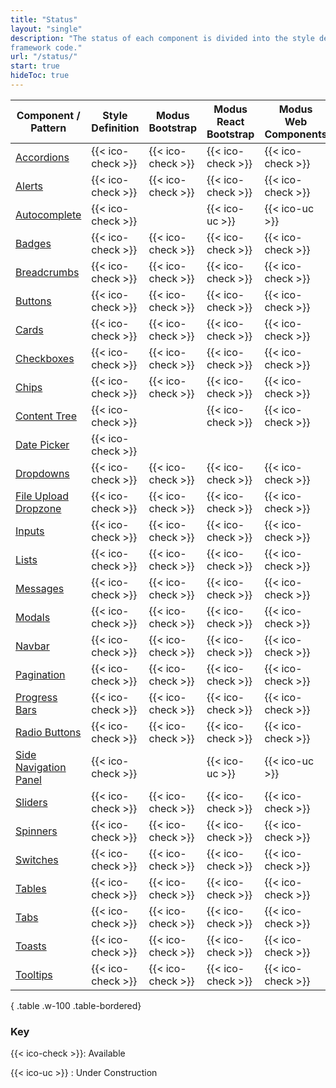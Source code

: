 ```yaml
---
title: "Status"
layout: "single"
description: "The status of each component is divided into the style definition (colors, sizes, etc) and the HTML/CSS
framework code."
url: "/status/"
start: true
hideToc: true
---
```


<style>
  .badge-h5 {
    margin-bottom: 0;
  }
  main table td {
    width: 20%;
  }
  .menu-right {
    display: none !important;
  }
  main .col-xl-8 {
    max-width: 99% !important;
    flex-basis: 76%;
  }
</style>

<!-- prettier-ignore-start -->
| Component /<br>Pattern                                        | Style<br>Definition | Modus<br>Bootstrap | Modus<br>React Bootstrap | Modus<br>Web Components |
| ------------------------------------------------------------- | ------------------- | ------------------ | ------------------------ | ----------------------- |
| [Accordions](/components/accordions/)                         | {{< ico-check >}} | {{< ico-check >}}  | {{< ico-check >}}        | {{< ico-check >}}       |
| [Alerts](/components/alerts/)                                 | {{< ico-check >}} | {{< ico-check >}}  | {{< ico-check >}}        | {{< ico-check >}}       |
| [Autocomplete](/components/autocomplete/)                     | {{< ico-check >}} |                    | {{< ico-uc >}}           | {{< ico-uc >}}          |
| [Badges](/components/badges/)                                 | {{< ico-check >}} | {{< ico-check >}}  | {{< ico-check >}}        | {{< ico-check >}}       |
| [Breadcrumbs](/components/breadcrumbs/)                       | {{< ico-check >}} | {{< ico-check >}}  | {{< ico-check >}}        | {{< ico-check >}}       |
| [Buttons](/components/buttons/)                               | {{< ico-check >}} | {{< ico-check >}}  | {{< ico-check >}}        | {{< ico-check >}}       |
| [Cards](/components/cards/)                                   | {{< ico-check >}} | {{< ico-check >}}  | {{< ico-check >}}        | {{< ico-check >}}       |
| [Checkboxes](/components/checkboxes/)                         | {{< ico-check >}} | {{< ico-check >}}  | {{< ico-check >}}        | {{< ico-check >}}       |
| [Chips](/components/chips/)                                   | {{< ico-check >}} | {{< ico-check >}}  | {{< ico-check >}}        | {{< ico-check >}}       |
| [Content Tree](/components/content-tree/)                     | {{< ico-check >}} |                    | {{< ico-check >}}        | {{< ico-check >}}          |
| [Date Picker](/components/date-time-picker/)                  | {{< ico-check >}} |                    |                          |                         |
| [Dropdowns](/components/dropdowns/)                           | {{< ico-check >}} | {{< ico-check >}}  | {{< ico-check >}}        | {{< ico-check >}}       |
| [File Upload Dropzone](/components/file-upload-dropzone/)     | {{< ico-check >}} | {{< ico-check >}}  | {{< ico-check >}}        | {{< ico-check >}}       |
| [Inputs](/components/inputs/)                                 | {{< ico-check >}} | {{< ico-check >}}  | {{< ico-check >}}        | {{< ico-check >}}       |
| [Lists](/components/lists/)                                   | {{< ico-check >}} | {{< ico-check >}}  | {{< ico-check >}}        | {{< ico-check >}}       |
| [Messages](/components/messages/)                             | {{< ico-check >}} | {{< ico-check >}}  | {{< ico-check >}}        | {{< ico-check >}}       |
| [Modals](/components/modals/)                                 | {{< ico-check >}} | {{< ico-check >}}  | {{< ico-check >}}        | {{< ico-check >}}       |
| [Navbar](/components/navbar/)                                 | {{< ico-check >}} | {{< ico-check >}}  | {{< ico-check >}}        | {{< ico-check >}}       |
| [Pagination](/components/pagination/)                         | {{< ico-check >}} | {{< ico-check >}}  | {{< ico-check >}}        | {{< ico-check >}}       |
| [Progress Bars](/components/progress-bars/)                   | {{< ico-check >}} | {{< ico-check >}}  | {{< ico-check >}}        | {{< ico-check >}}       |
| [Radio Buttons](/components/radio-buttons/)                   | {{< ico-check >}} | {{< ico-check >}}  | {{< ico-check >}}        | {{< ico-check >}}       |
| [Side Navigation Panel](/components/side-navigation/)         | {{< ico-check >}} |                    | {{< ico-uc >}}           | {{< ico-uc >}}          |
| [Sliders](/components/sliders/)                               | {{< ico-check >}} | {{< ico-check >}}  | {{< ico-check >}}        | {{< ico-check >}}       |
| [Spinners](/components/spinners/)                             | {{< ico-check >}} | {{< ico-check >}}  | {{< ico-check >}}        | {{< ico-check >}}       |
| [Switches](/components/switches/)                             | {{< ico-check >}} | {{< ico-check >}}  | {{< ico-check >}}        | {{< ico-check >}}       |
| [Tables](/components/tables/)                                 | {{< ico-check >}} | {{< ico-check >}}  | {{< ico-check >}}        | {{< ico-check >}}       |
| [Tabs](/components/tabs/)                                     | {{< ico-check >}} | {{< ico-check >}}  | {{< ico-check >}}        | {{< ico-check >}}       |
| [Toasts](/components/toasts/)                                 | {{< ico-check >}} | {{< ico-check >}}  | {{< ico-check >}}        | {{< ico-check >}}       |
| [Tooltips](/components/tooltips/)                             | {{< ico-check >}} | {{< ico-check >}}  | {{< ico-check >}}        | {{< ico-check >}}       |
{ .table .w-100 .table-bordered}
<!-- prettier-ignore-end -->

### Key

{{< ico-check >}}: Available

{{< ico-uc >}} : Under Construction
